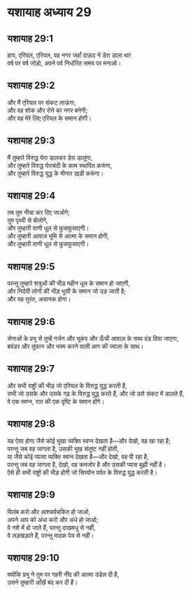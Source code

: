 # यशायाह अध्याय 29

## यशायाह 29:1  
हाय, एरियल, एरियल, वह नगर जहाँ दाऊद ने डेरा डाला था!  
वर्ष पर वर्ष जोड़ो, अपने पर्व निर्धारित समय पर मनाओ।

## यशायाह 29:2  
और मैं एरियल पर संकट लाऊंगा,  
और वह शोक और रोने का नगर बनेगी;  
और वह मेरे लिए एरियल के समान होगी।

## यशायाह 29:3  
मैं तुम्हारे विरुद्ध घेरा डालकर डेरा डालूंगा,  
और तुम्हारे विरुद्ध घेराबंदी के काम स्थापित करूंगा,  
और तुम्हारे विरुद्ध युद्ध के मीनार खड़ी करूंगा।

## यशायाह 29:4  
तब तुम नीचा कर दिए जाओगे;  
तुम पृथ्वी से बोलोगे,  
और तुम्हारी वाणी धूल से फुसफुसाएगी।  
और तुम्हारी आवाज़ भूमि से आत्मा के समान होगी,  
और तुम्हारी वाणी धूल से फुसफुसाएगी।

## यशायाह 29:5  
परन्तु तुम्हारे शत्रुओं की भीड़ महीन धूल के समान हो जाएगी,  
और निर्दयी लोगों की भीड़ भूसी के समान जो उड़ जाती है;  
और यह तुरंत, अचानक होगा।

## यशायाह 29:6  
सेनाओं के प्रभु से तुम्हें गर्जन और भूकंप और ऊँची आवाज़ के साथ दंड दिया जाएगा,  
बवंडर और तूफान और भस्म करने वाली आग की ज्वाला के साथ।

## यशायाह 29:7  
और सभी राष्ट्रों की भीड़ जो एरियल के विरुद्ध युद्ध करती है,  
सभी जो उसके और उसके गढ़ के विरुद्ध युद्ध करते हैं, और जो उसे संकट में डालते हैं,  
वे एक स्वप्न, रात की एक दृष्टि के समान होंगे।

## यशायाह 29:8  
यह ऐसा होगा जैसे कोई भूखा व्यक्ति स्वप्न देखता है—और देखो, वह खा रहा है;  
परन्तु जब वह जागता है, उसकी भूख संतुष्ट नहीं होती,  
या जैसे कोई प्यासा व्यक्ति स्वप्न देखता है—और देखो, वह पी रहा है,  
परन्तु जब वह जागता है, देखो, वह कमजोर है और उसकी प्यास बुझी नहीं है।  
ऐसे ही सभी राष्ट्रों की भीड़ होगी जो सिय्योन पर्वत के विरुद्ध युद्ध करती है।

## यशायाह 29:9  
विलंब करो और आश्चर्यचकित हो जाओ,  
अपने आप को अंधा करो और अंधे हो जाओ;  
वे नशे में हो जाते हैं, परन्तु दाखमधु से नहीं,  
वे लड़खड़ाते हैं, परन्तु मादक पेय से नहीं।

## यशायाह 29:10  
क्योंकि प्रभु ने तुम पर गहरी नींद की आत्मा उंडेल दी है,  
उसने तुम्हारी आँखें बंद कर दी हैं।
